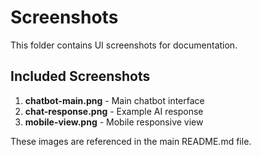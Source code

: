 # Screenshots

This folder contains UI screenshots for documentation.

## Included Screenshots

1. **chatbot-main.png** - Main chatbot interface
2. **chat-response.png** - Example AI response  
3. **mobile-view.png** - Mobile responsive view

These images are referenced in the main README.md file.

